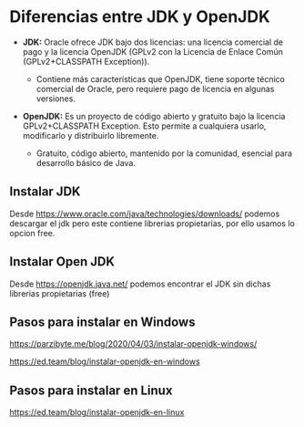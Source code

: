 # Diferencias entre JDK y OpenJDK

* **JDK:** Oracle ofrece JDK bajo dos licencias: una licencia comercial de pago y la licencia OpenJDK (GPLv2 con la Licencia de Enlace Común (GPLv2+CLASSPATH Exception)).
    - Contiene más características que OpenJDK, tiene soporte técnico comercial de Oracle, pero requiere pago de licencia en algunas versiones.
  
* **OpenJDK:** Es un proyecto de código abierto y gratuito bajo la licencia GPLv2+CLASSPATH Exception. Esto permite a cualquiera usarlo, modificarlo y distribuirlo libremente.
    - Gratuito, código abierto, mantenido por la comunidad, esencial para desarrollo básico de Java.
      
  
## Instalar JDK
Desde https://www.oracle.com/java/technologies/downloads/ podemos descargar el jdk pero este contiene librerias propietarias, por ello usamos lo opcion free.

## Instalar Open JDK
Desde https://openjdk.java.net/ podemos encontrar el JDK sin dichas librerias propietarias (free)

## Pasos para instalar en Windows
https://parzibyte.me/blog/2020/04/03/instalar-openjdk-windows/

https://ed.team/blog/instalar-openjdk-en-windows

## Pasos para instalar en Linux
https://ed.team/blog/instalar-openjdk-en-linux
